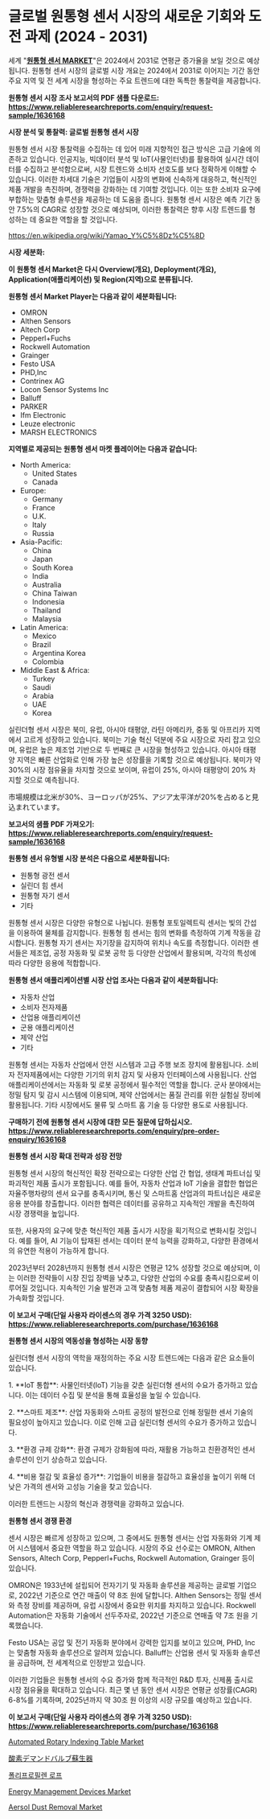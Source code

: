 <p><h1>글로벌 원통형 센서 시장의 새로운 기회와 도전 과제 (2024 - 2031)</h1></p><p>세계 "<strong><a href="https://www.reliableresearchreports.com/cylindrical-sensors-market-r1636168">원통형 센서 MARKET</a></strong>"은 2024에서 2031로 연평균 증가율을 보일 것으로 예상됩니다. 원통형 센서 시장의 글로벌 시장 개요는 2024에서 2031로 이어지는 기간 동안 주요 지역 및 전 세계 시장을 형성하는 주요 트렌드에 대한 독특한 통찰력을 제공합니다.</p>
<p><strong>원통형 센서 시장 조사 보고서의 PDF 샘플 다운로드: <a href="https://www.reliableresearchreports.com/enquiry/request-sample/1636168">https://www.reliableresearchreports.com/enquiry/request-sample/1636168</a></strong></p>
<p><strong>시장 분석 및 통찰력: 글로벌 원통형 센서 시장</strong></p>
<p><p>원통형 센서 시장 통찰력을 수집하는 데 있어 미래 지향적인 접근 방식은 고급 기술에 의존하고 있습니다. 인공지능, 빅데이터 분석 및 IoT(사물인터넷)를 활용하여 실시간 데이터를 수집하고 분석함으로써, 시장 트렌드와 소비자 선호도를 보다 정확하게 이해할 수 있습니다. 이러한 차세대 기술은 기업들이 시장의 변화에 신속하게 대응하고, 혁신적인 제품 개발을 촉진하며, 경쟁력을 강화하는 데 기여할 것입니다. 이는 또한 소비자 요구에 부합하는 맞춤형 솔루션을 제공하는 데 도움을 줍니다. 원통형 센서 시장은 예측 기간 동안 7.5%의 CAGR로 성장할 것으로 예상되며, 이러한 통찰력은 향후 시장 트렌드를 형성하는 데 중요한 역할을 할 것입니다.</p></p>
<p><a href="%7CAUTHORITHY_DOMAIN_URL%7C">https://en.wikipedia.org/wiki/Yamao_Y%C5%8Dz%C5%8D</a></p>
<p><strong>시장 세분화:</strong></p>
<p><strong>이 원통형 센서 Market은 다시 Overview(개요), Deployment(개요), Application(애플리케이션) 및 Region(지역)으로 분류됩니다.</strong></p>
<p><strong>원통형 센서 Market Player는 다음과 같이 세분화됩니다:</strong></p>
<p><ul><li>OMRON</li><li>Althen Sensors</li><li>Altech Corp</li><li>Pepperl+Fuchs</li><li>Rockwell Automation</li><li>Grainger</li><li>Festo USA</li><li>PHD,Inc</li><li>Contrinex AG</li><li>Locon Sensor Systems Inc</li><li>Balluff</li><li>PARKER</li><li>Ifm Electronic</li><li>Leuze electronic</li><li>MARSH ELECTRONICS</li></ul></p>
<p><strong>지역별로 제공되는 원통형 센서 마켓 플레이어는 다음과 같습니다:</strong></p>
<p><ul>
    <li>
        North America:
        <ul>
            <li>United States</li>
            <li>Canada</li>
        </ul>
    </li>
    <li>
        Europe:
        <ul>
            <li>Germany</li>
            <li>France</li>
            <li>U.K.</li>
            <li>Italy</li>
            <li>Russia</li>
        </ul>
    </li>
    <li>
        Asia-Pacific:
        <ul>
            <li>China</li>
            <li>Japan</li>
            <li>South Korea</li>
            <li>India</li>
            <li>Australia</li>
            <li>China Taiwan</li>
            <li>Indonesia</li>
            <li>Thailand</li>
            <li>Malaysia</li>
        </ul>
    </li>
    <li>
        Latin America:
        <ul>
            <li>Mexico</li>
            <li>Brazil</li>
            <li>Argentina Korea</li>
            <li>Colombia</li>
        </ul>
    </li>
    <li>
        Middle East & Africa:
        <ul>
            <li>Turkey</li>
            <li>Saudi</li>
            <li>Arabia</li>
            <li>UAE</li>
            <li>Korea</li>
        </ul>
    </li>
    </ul></p>
<p><p>실린더형 센서 시장은 북미, 유럽, 아시아 태평양, 라틴 아메리카, 중동 및 아프리카 지역에서 고르게 성장하고 있습니다. 북미는 기술 혁신 덕분에 주요 시장으로 자리 잡고 있으며, 유럽은 높은 제조업 기반으로 두 번째로 큰 시장을 형성하고 있습니다. 아시아 태평양 지역은 빠른 산업화로 인해 가장 높은 성장률을 기록할 것으로 예상됩니다. 북미가 약 30%의 시장 점유율을 차지할 것으로 보이며, 유럽이 25%, 아시아 태평양이 20% 차지할 것으로 예측됩니다. </p><p>市場規模は北米が30%、ヨーロッパが25%、アジア太平洋が20%を占めると見込まれています。</p></p>
<p><strong>보고서의 샘플 PDF 가져오기: <a href="https://www.reliableresearchreports.com/enquiry/request-sample/1636168">https://www.reliableresearchreports.com/enquiry/request-sample/1636168</a></strong></p>
<p><strong>원통형 센서 유형별 시장 분석은 다음으로 세분화됩니다:</strong></p>
<p><ul><li>원통형 광전 센서</li><li>실린더 힘 센서</li><li>원통형 자기 센서</li><li>기타</li></ul></p>
<p><p>원통형 센서 시장은 다양한 유형으로 나뉩니다. 원통형 포토일렉트릭 센서는 빛의 간섭을 이용하여 물체를 감지합니다. 원통형 힘 센서는 힘의 변화를 측정하여 기계 작동을 감시합니다. 원통형 자기 센서는 자기장을 감지하여 위치나 속도를 측정합니다. 이러한 센서들은 제조업, 공정 자동화 및 로봇 공학 등 다양한 산업에서 활용되며, 각각의 특성에 따라 다양한 응용에 적합합니다.</p></p>
<p><strong>원통형 센서 애플리케이션별 시장 산업 조사는 다음과 같이 세분화됩니다:</strong></p>
<p><ul><li>자동차 산업</li><li>소비자 전자제품</li><li>산업용 애플리케이션</li><li>군용 애플리케이션</li><li>제약 산업</li><li>기타</li></ul></p>
<p><p>원통형 센서는 자동차 산업에서 안전 시스템과 고급 주행 보조 장치에 활용됩니다. 소비자 전자제품에서는 다양한 기기의 위치 감지 및 사용자 인터페이스에 사용됩니다. 산업 애플리케이션에서는 자동화 및 로봇 공정에서 필수적인 역할을 합니다. 군사 분야에서는 정밀 탐지 및 감시 시스템에 이용되며, 제약 산업에서는 품질 관리를 위한 실험실 장비에 활용됩니다. 기타 시장에서도 물류 및 스마트 홈 기술 등 다양한 용도로 사용됩니다.</p></p>
<p><strong>구매하기 전에 원통형 센서 시장에 대한 모든 질문에 답하십시오. <a href="https://www.reliableresearchreports.com/enquiry/pre-order-enquiry/1636168">https://www.reliableresearchreports.com/enquiry/pre-order-enquiry/1636168</a></strong></p>
<p><strong>원통형 센서 시장 확대 전략과 성장 전망</strong></p>
<p><p>원통형 센서 시장의 혁신적인 확장 전략으로는 다양한 산업 간 협업, 생태계 파트너십 및 파괴적인 제품 출시가 포함됩니다. 예를 들어, 자동차 산업과 IoT 기술을 결합한 협업은 자율주행차량의 센서 요구를 충족시키며, 통신 및 스마트홈 산업과의 파트너십은 새로운 응용 분야를 창출합니다. 이러한 협력은 데이터를 공유하고 지속적인 개발을 촉진하여 시장 경쟁력을 높입니다.</p><p>또한, 사용자의 요구에 맞춘 혁신적인 제품 출시가 시장을 획기적으로 변화시킬 것입니다. 예를 들어, AI 기능이 탑재된 센서는 데이터 분석 능력을 강화하고, 다양한 환경에서의 유연한 적용이 가능하게 합니다.</p><p>2023년부터 2028년까지 원통형 센서 시장은 연평균 12% 성장할 것으로 예상되며, 이는 이러한 전략들이 시장 진입 장벽을 낮추고, 다양한 산업의 수요를 충족시킴으로써 이루어질 것입니다. 지속적인 기술 발전과 고객 맞춤형 제품 제공이 결합되어 시장 확장을 가속화할 것입니다.</p></p>
<p><strong>이 보고서 구매(단일 사용자 라이센스의 경우 가격 3250 USD): <a href="https://www.reliableresearchreports.com/purchase/1636168">https://www.reliableresearchreports.com/purchase/1636168</a></strong></p>
<p><strong>원통형 센서 시장의 역동성을 형성하는 시장 동향</strong></p>
<p><p>실린더형 센서 시장의 역학을 재정의하는 주요 시장 트렌드에는 다음과 같은 요소들이 있습니다.</p><p>1. **IoT 통합**: 사물인터넷(IoT) 기능을 갖춘 실린더형 센서의 수요가 증가하고 있습니다. 이는 데이터 수집 및 분석을 통해 효율성을 높일 수 있습니다.</p><p>2. **스마트 제조**: 산업 자동화와 스마트 공정의 발전으로 인해 정밀한 센서 기술의 필요성이 높아지고 있습니다. 이로 인해 고급 실린더형 센서의 수요가 증가하고 있습니다.</p><p>3. **환경 규제 강화**: 환경 규제가 강화됨에 따라, 재활용 가능하고 친환경적인 센서 솔루션이 인기 상승하고 있습니다.</p><p>4. **비용 절감 및 효율성 증가**: 기업들이 비용을 절감하고 효율성을 높이기 위해 더 낮은 가격의 센서와 고성능 기술을 찾고 있습니다.</p><p>이러한 트렌드는 시장의 혁신과 경쟁력을 강화하고 있습니다.</p></p>
<p><strong>원통형 센서 경쟁 환경</strong></p>
<p><p>센서 시장은 빠르게 성장하고 있으며, 그 중에서도 원통형 센서는 산업 자동화와 기계 제어 시스템에서 중요한 역할을 하고 있습니다. 시장의 주요 선수로는 OMRON, Althen Sensors, Altech Corp, Pepperl+Fuchs, Rockwell Automation, Grainger 등이 있습니다.</p><p>OMRON은 1933년에 설립되어 전자기기 및 자동화 솔루션을 제공하는 글로벌 기업으로, 2022년 기준으로 연간 매출이 약 8조 원에 달합니다. Althen Sensors는 정밀 센서와 측정 장비를 제공하며, 유럽 시장에서 중요한 위치를 차지하고 있습니다. Rockwell Automation은 자동화 기술에서 선두주자로, 2022년 기준으로 연매출 약 7조 원을 기록했습니다.</p><p>Festo USA는 공압 및 전기 자동화 분야에서 강력한 입지를 보이고 있으며, PHD, Inc는 맞춤형 자동화 솔루션으로 알려져 있습니다. Balluff는 산업용 센서 및 자동화 솔루션을 공급하며, 전 세계적으로 인정받고 있습니다.</p><p>이러한 기업들은 원통형 센서의 수요 증가와 함께 적극적인 R&D 투자, 신제품 출시로 시장 점유율을 확대하고 있습니다. 최근 몇 년 동안 센서 시장은 연평균 성장률(CAGR) 6-8%를 기록하며, 2025년까지 약 30조 원 이상의 시장 규모를 예상하고 있습니다.</p></p>
<p><strong>이 보고서 구매(단일 사용자 라이센스의 경우 가격 3250 USD): <a href="https://www.reliableresearchreports.com/purchase/1636168">https://www.reliableresearchreports.com/purchase/1636168</a></strong></p>
<p><p><a href="https://www.linkedin.com/pulse/global-automated-rotary-indexing-table-market-trends-analysis-drccc?trackingId=bnbOFyj9Q4KIFsgGMRHDLw%3D%3D">Automated Rotary Indexing Table Market</a></p><p><a href="https://medium.com/@shepardelmer/oxygen-demand-valve-resuscitators-market-%E3%81%AF-%E3%82%B3%E3%82%B9%E3%83%88%E7%AE%A1%E7%90%86%E3%81%A8%E5%8A%B9%E7%8E%87%E5%90%91%E4%B8%8A%E3%82%92%E5%84%AA%E5%85%88%E3%81%97%E3%81%BE%E3%81%99-%E3%81%95%E3%82%89%E3%81%AB-%E5%A0%B1%E5%91%8A%E6%9B%B8%E3%81%AF%E5%B8%82%E5%A0%B4%E3%81%AE%E9%9C%80%E8%A6%81%E9%9D%A2%E3%81%A8%E4%BE%9B%E7%B5%A6%E9%9D%A2%E3%81%AE%E4%B8%A1%E6%96%B9%E3%82%92%E3%82%AB%E3%83%90%E3%83%BC%E3%81%97%E3%81%A6%E3%81%84%E3%81%BE%E3%81%99-78afadd1b774">酸素デマンドバルブ蘇生器</a></p><p><a href="https://medium.com/@christorpherpfannerstill5436/polypropylene-rope-market-%EC%9D%98-%EA%B8%80%EB%A1%9C%EB%B2%8C-%EC%8B%9C%EC%9E%A5-%EA%B0%9C%EC%9A%94%EB%8A%94-%EC%A0%84-%EC%84%B8%EA%B3%84-%EB%B0%8F-%EC%A3%BC%EC%9A%94-%EC%8B%9C%EC%9E%A5%EC%9D%98-%EC%82%B0%EC%97%85%EC%97%90-%EC%98%81%ED%96%A5%EC%9D%84-%EB%AF%B8%EC%B9%98%EB%8A%94-%EC%A3%BC%EC%9A%94-%ED%8A%B8%EB%A0%8C%EB%93%9C%EC%97%90-%EB%8C%80%ED%95%9C-%EB%8F%85%ED%8A%B9%ED%95%9C-%EA%B4%80%EC%A0%90%EC%9D%84-%EC%A0%9C%EA%B3%B5%ED%95%A9%EB%8B%88%EB%8B%A4-0634854b8891">폴리프로필렌 로프</a></p><p><a href="https://medium.com/@paaboudi9k/the-market-for-energy-management-devices-market-is-examined-in-this-report-along-with-the-67b4acb8ef27">Energy Management Devices Market</a></p><p><a href="https://github.com/SamiaHussain82/Market-Research-Report-List-1/blob/main/aersol-dust-removal-market.md">Aersol Dust Removal Market</a></p></p>